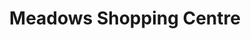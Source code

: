 ---
title: "Meadows Shopping Centre"
url: /chelmsford/meadows-shopping-centre/
shop: Einkaufszentrum
---